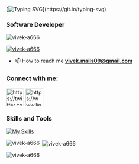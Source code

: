 [![Typing SVG](https://readme-typing-svg.demolab.com?font=Fira+Code&weight=500&size=24&duration=2000&pause=400&color=27F7E7&width=435&lines=Hi%F0%9F%91%8B+I+am%2C+Vivek;Welcome+to+my+profile!)](https://git.io/typing-svg)
<h3>Software Developer</h3>

<p align="left"> <img src="https://komarev.com/ghpvc/?username=vivek-a666&label=Profile%20views&color=0e75b6&style=flat" alt="vivek-a666" /> </p>

<p align="left"> <a href="https://github.com/ryo-ma/github-profile-trophy"><img src="https://github-profile-trophy.vercel.app/?username=vivek-a666" alt="vivek-a666" /></a> </p>


- 📫 How to reach me **vivek.mails09@gmail.com**

<h3 align="left">Connect with me:</h3>
<p align="left">
<a href="https://twitter.com/vivek_a666" target="blank"><img align="center" src="https://img.icons8.com/color/48/twitter--v1.png" alt="https://twitter.com/vivek_a666" height="48" width="48" /></a>
<a href="https://www.linkedin.com/in/vivek-a-3275b523b/" target="blank"><img align="center" src="https://img.icons8.com/color/48/linkedin.png" alt="https://www.linkedin.com/in/vivek-a-3275b523b/" height="48" width="48" /></a>

<h3 align="left">Skills and Tools</h3>

[![My Skills](https://skillicons.dev/icons?i=dotnet,react,redux,cs,js,python,postgres,nodejs,git,github,postman,visualstudio,supabase,docker,aws	)](https://skillicons.dev)<br>
  
<p><img align="left" src="https://github-readme-stats.vercel.app/api/top-langs?username=vivek-a666&show_icons=true&locale=en&layout=compact" alt="vivek-a666" /></p>

<p>&nbsp;<img align="center" src="https://github-readme-stats.vercel.app/api?username=vivek-a666&show_icons=true&locale=en" alt="vivek-a666" /></p>

<p><img align="center" src="https://github-readme-streak-stats.herokuapp.com/?user=vivek-a666&" alt="vivek-a666" /></p>
